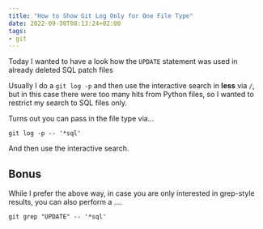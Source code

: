 ```yaml
---
title: "How to Show Git Log Only for One File Type"
date: 2022-09-30T08:13:24+02:00
tags:
- git
---
```


Today I wanted to have a look how the `UPDATE` statement was used 
in already deleted SQL patch files

Usually I do a `git log -p` and then use the interactive search in **less** via `/`,
but in this case there were too many hits from Python files,
so I wanted to restrict my search to SQL files only.

Turns out you can pass in the file type via...

```
git log -p -- '*sql'
```

And then use the interactive search.

## Bonus

While I prefer the above way,
in case you are only interested in grep-style results,
you can also perform a ....

```
git grep "UPDATE" -- '*sql'
```

